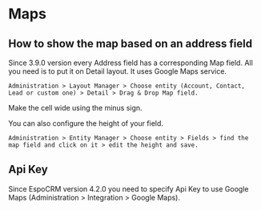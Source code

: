 # Maps

## How to show the map based on an address field

Since 3.9.0 version every Address field has a corresponding Map field. All you need is to put it on Detail layout. It uses Google Maps service.

`Administration > Layout Manager > Choose entity (Account, Contact, Lead or custom one) > Detail > Drag & Drop Map field.`

Make the cell wide using the minus sign.

You can also configure the height of your field.

`Administration > Entity Manager > Choose entity > Fields > find the map field and click on it > edit the height and save.`

## Api Key

Since EspoCRM version 4.2.0 you need to specify Api Key to use Google Maps (Administration > Integration > Google Maps).

